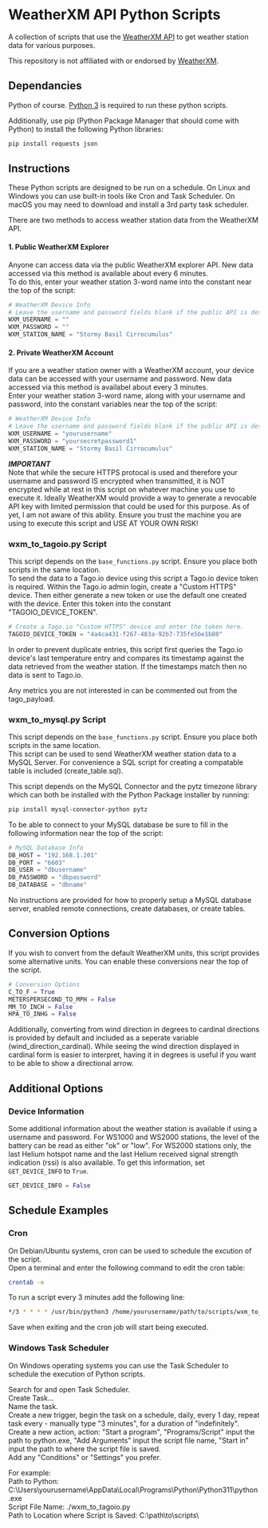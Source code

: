 # WeatherXM API Python Scripts
A collection of scripts that use the [WeatherXM API](https://api.weatherxm.com/api/v1/docs/) to get weather station data for various purposes.  

This repository is not affiliated with or endorsed by [WeatherXM](https://weatherxm.com/).

## Dependancies
Python of course.  [Python 3](https://www.python.org/downloads/) is required to run these python scripts.  

Additionally, use pip (Python Package Manager that should come with Python) to install the following Python libraries:
``` bash
pip install requests json
```

## Instructions
These Python scripts are designed to be run on a schedule.  On Linux and Windows you can use built-in tools like Cron and Task Scheduler.  On macOS you may need to download and install a 3rd party task scheduler. 

There are two methods to access weather station data from the WeatherXM API.  

#### __1. Public WeatherXM Explorer__
Anyone can access data via the public WeatherXM explorer API.  New data accessed via this method is available about every 6 minutes.  
To do this, enter your weather station 3-word name into the constant near the top of the script:
``` python
# WeatherXM Device Info
# Leave the username and password fields blank if the public API is desired.
WXM_USERNAME = ""
WXM_PASSWORD = ""
WXM_STATION_NAME = "Stormy Basil Cirrocumulus"
```

#### __2. Private WeatherXM Account__
If you are a weather station owner with a WeatherXM account, your device data can be accessed with your username and password.  New data accessed via this method is availabel about every 3 minutes.  
Enter your weather station 3-word name, along with your username and password, into the constant variables near the top of the script:
``` python
# WeatherXM Device Info
# Leave the username and password fields blank if the public API is desired.
WXM_USERNAME = "yourusername"
WXM_PASSWORD = "yoursecretpassword1"
WXM_STATION_NAME = "Stormy Basil Cirrocumulus"
```
___IMPORTANT___  
Note that while the secure HTTPS protocal is used and therefore your username and password IS encrypted when transmitted, it is NOT encrypted while at rest in this script on whatever machine you use to execute it.  Ideally WeatherXM would provide a way to generate a revocable API key with limited permission that could be used for this purpose.  As of yet, I am not aware of this ability.  Ensure you trust the machine you are using to execute this script and USE AT YOUR OWN RISK!  

### __wxm_to_tagoio.py Script__
This script depends on the `base_functions.py` script. Ensure you place both scripts in the same location.  
To send the data to a Tago.io device using this script a Tago.io device token is required.  Within the Tago.io admin login, create a "Custom HTTPS" device.  Then either generate a new token or use the default one created with the device.  Enter this token into the constant "TAGOIO_DEVICE_TOKEN".
``` python
# Create a Tago.io "Custom HTTPS" device and enter the token here.
TAGOIO_DEVICE_TOKEN = "4a4ca431-f267-483a-92b7-735fe5be1b80"
```

In order to prevent duplicate entries, this script first queries the Tago.io device's last temperature entry and compares its timestamp against the data retrieved from the weather station.  If the timestamps match then no data is sent to Tago.io.    

Any metrics you are not interested in can be commented out from the tago_payload.

### __wxm_to_mysql.py Script__
This script depends on the `base_functions.py` script. Ensure you place both scripts in the same location.  
This script can be used to send WeatherXM weather station data to a MySQL Server.  For convenience a SQL script for creating a compatable table is included (create_table.sql).  

This script depends on the MySQL Connector and the pytz timezone library which can both be installed with the Python Package installer by running:
``` bash
pip install mysql-connector-python pytz
```

To be able to connect to your MySQL database be sure to fill in the following information near the top of the script:
``` python
# MySQL Database Info
DB_HOST = "192.168.1.201"
DB_PORT = "6603"
DB_USER = "dbusername"
DB_PASSWORD = "dbpassword"
DB_DATABASE = "dbname"
```  

No instructions are provided for how to properly setup a MySQL database server, enabled remote connections, create databases, or create tables.  

## Conversion Options
If you wish to convert from the default WeatherXM units, this script provides some alternative units.  You can enable these conversions near the top of the script.  
``` python
# Conversion Options
C_TO_F = True
METERSPERSECOND_TO_MPH = False
MM_TO_INCH = False
HPA_TO_INHG = False
```
Additionally, converting from wind direction in degrees to cardinal directions is provided by default and included as a seperate variable (wind_direction_cardinal).  While seeing the wind direction displayed in cardinal form is easier to interpret, having it in degrees is useful if you want to be able to show a directional arrow.  

## Additional Options
### Device Information
Some additional information about the weather station is available if using a username and password. For WS1000 and WS2000 stations, the level of the battery can be read as either "ok" or "low".  For WS2000 stations only, the last Helium hotspot name and the last Helium received signal strength indication (rssi) is also available.  To get this information, set `GET_DEVICE_INFO` to `True`.
``` python
GET_DEVICE_INFO = False
```

## Schedule Examples
### Cron
On Debian/Ubuntu systems, cron can be used to schedule the excution of the script.  
Open a terminal and enter the following command to edit the cron table:
``` bash
crontab -e
```
To run a script every 3 minutes add the following line:
``` bash
*/3 * * * * /usr/bin/python3 /home/yourusername/path/to/scripts/wxm_to_tagoio.py >/dev/null 2>&1
```
Save when exiting and the cron job will start being executed.  

### Windows Task Scheduler
On Windows operating systems you can use the Task Scheduler to schedule the execution of Python scripts.  

Search for and open Task Scheduler.  
Create Task...  
Name the task.  
Create a new trigger, begin the task on a schedule, daily, every 1 day, repeat task every - manually type "3 minutes", for a duration of "indefinitely".  
Create a new action, action: "Start a program", "Programs/Script" input the path to python.exe, "Add Arguments" input the script file name, "Start in" input the path to where the script file is saved.  
Add any "Conditions" or "Settings" you prefer.

For example:  
Path to Python: C:\Users\yourusername\AppData\Local\Programs\Python\Python311\python.exe  
Script File Name: ./wxm_to_tagoio.py  
Path to Location where Script is Saved: C:\path\to\scripts\

